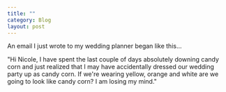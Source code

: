 ```yaml
---
title: ""
category: Blog
layout: post
---
```


An email I just wrote to my wedding planner began like this...

"Hi Nicole,
I have spent the last couple of days absolutely downing candy corn and just realized that I may have accidentally dressed our wedding party up as candy corn. If we're wearing yellow, orange and white are we going to look like candy corn? I am losing my mind."
